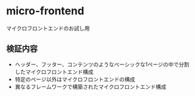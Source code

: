 # micro-frontend
マイクロフロントエンドのお試し用

## 検証内容

- ヘッダー、フッター、コンテンツのようなベーシックな1ページの中で分割したマイクロフロントエンド構成
- 特定のページ以外はマイクロフロントエンドの構成
- 異なるフレームワークで構築されたマイクロフロントエンド構成
